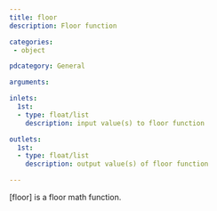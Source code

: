 ```yaml
---
title: floor
description: Floor function

categories:
 - object

pdcategory: General

arguments:

inlets:
  1st:
  - type: float/list
    description: input value(s) to floor function

outlets:
  1st:
  - type: float/list
    description: output value(s) of floor function

---
```


[floor] is a floor math function.


